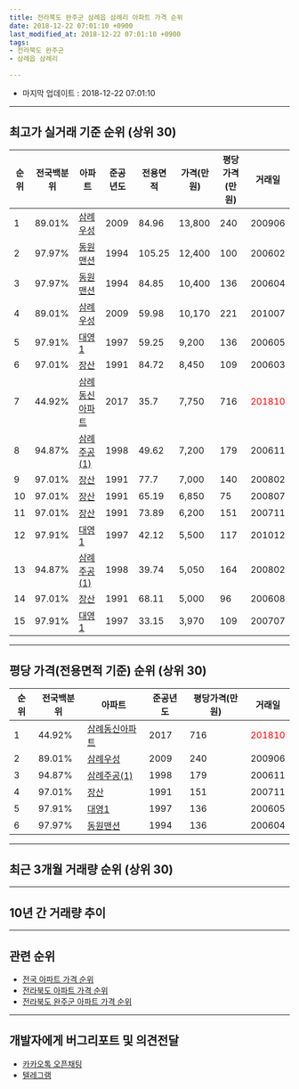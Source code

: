 ```yaml
---
title: 전라북도 완주군 삼례읍 삼례리 아파트 가격 순위
date: 2018-12-22 07:01:10 +0900
last_modified_at: 2018-12-22 07:01:10 +0900
tags:
- 전라북도 완주군
- 삼례읍 삼례리

---
```


* 마지막 업데이트 : 2018-12-22 07:01:10

---

## 최고가 실거래 기준 순위 (상위 30)


|순위|전국백분위|아파트|준공년도|전용면적|가격(만원)|평당가격(만원)|거래일|
|---|---|---|---|---|---|---|---|
|1|89.01%|[삼례우성](https://search.naver.com/search.naver?query=%EC%A0%84%EB%9D%BC%EB%B6%81%EB%8F%84+%EC%99%84%EC%A3%BC%EA%B5%B0+%EC%82%BC%EB%A1%80%EC%9D%8D+%EC%82%BC%EB%A1%80%EB%A6%AC+%EC%82%BC%EB%A1%80%EC%9A%B0%EC%84%B1)|2009|84.96|13,800|240|200906|
|2|97.97%|[동원맨션](https://search.naver.com/search.naver?query=%EC%A0%84%EB%9D%BC%EB%B6%81%EB%8F%84+%EC%99%84%EC%A3%BC%EA%B5%B0+%EC%82%BC%EB%A1%80%EC%9D%8D+%EC%82%BC%EB%A1%80%EB%A6%AC+%EB%8F%99%EC%9B%90%EB%A7%A8%EC%85%98)|1994|105.25|12,400|100|200602|
|3|97.97%|[동원맨션](https://search.naver.com/search.naver?query=%EC%A0%84%EB%9D%BC%EB%B6%81%EB%8F%84+%EC%99%84%EC%A3%BC%EA%B5%B0+%EC%82%BC%EB%A1%80%EC%9D%8D+%EC%82%BC%EB%A1%80%EB%A6%AC+%EB%8F%99%EC%9B%90%EB%A7%A8%EC%85%98)|1994|84.85|10,400|136|200604|
|4|89.01%|[삼례우성](https://search.naver.com/search.naver?query=%EC%A0%84%EB%9D%BC%EB%B6%81%EB%8F%84+%EC%99%84%EC%A3%BC%EA%B5%B0+%EC%82%BC%EB%A1%80%EC%9D%8D+%EC%82%BC%EB%A1%80%EB%A6%AC+%EC%82%BC%EB%A1%80%EC%9A%B0%EC%84%B1)|2009|59.98|10,170|221|201007|
|5|97.91%|[대영1](https://search.naver.com/search.naver?query=%EC%A0%84%EB%9D%BC%EB%B6%81%EB%8F%84+%EC%99%84%EC%A3%BC%EA%B5%B0+%EC%82%BC%EB%A1%80%EC%9D%8D+%EC%82%BC%EB%A1%80%EB%A6%AC+%EB%8C%80%EC%98%811)|1997|59.25|9,200|136|200605|
|6|97.01%|[장산](https://search.naver.com/search.naver?query=%EC%A0%84%EB%9D%BC%EB%B6%81%EB%8F%84+%EC%99%84%EC%A3%BC%EA%B5%B0+%EC%82%BC%EB%A1%80%EC%9D%8D+%EC%82%BC%EB%A1%80%EB%A6%AC+%EC%9E%A5%EC%82%B0)|1991|84.72|8,450|109|200603|
|7|44.92%|[삼례동신아파트](https://search.naver.com/search.naver?query=%EC%A0%84%EB%9D%BC%EB%B6%81%EB%8F%84+%EC%99%84%EC%A3%BC%EA%B5%B0+%EC%82%BC%EB%A1%80%EC%9D%8D+%EC%82%BC%EB%A1%80%EB%A6%AC+%EC%82%BC%EB%A1%80%EB%8F%99%EC%8B%A0%EC%95%84%ED%8C%8C%ED%8A%B8)|2017|35.7|7,750|716|<span style="color:red">201810</span>|
|8|94.87%|[삼례주공(1)](https://search.naver.com/search.naver?query=%EC%A0%84%EB%9D%BC%EB%B6%81%EB%8F%84+%EC%99%84%EC%A3%BC%EA%B5%B0+%EC%82%BC%EB%A1%80%EC%9D%8D+%EC%82%BC%EB%A1%80%EB%A6%AC+%EC%82%BC%EB%A1%80%EC%A3%BC%EA%B3%B5%281%29)|1998|49.62|7,200|179|200611|
|9|97.01%|[장산](https://search.naver.com/search.naver?query=%EC%A0%84%EB%9D%BC%EB%B6%81%EB%8F%84+%EC%99%84%EC%A3%BC%EA%B5%B0+%EC%82%BC%EB%A1%80%EC%9D%8D+%EC%82%BC%EB%A1%80%EB%A6%AC+%EC%9E%A5%EC%82%B0)|1991|77.7|7,000|140|200802|
|10|97.01%|[장산](https://search.naver.com/search.naver?query=%EC%A0%84%EB%9D%BC%EB%B6%81%EB%8F%84+%EC%99%84%EC%A3%BC%EA%B5%B0+%EC%82%BC%EB%A1%80%EC%9D%8D+%EC%82%BC%EB%A1%80%EB%A6%AC+%EC%9E%A5%EC%82%B0)|1991|65.19|6,850|75|200807|
|11|97.01%|[장산](https://search.naver.com/search.naver?query=%EC%A0%84%EB%9D%BC%EB%B6%81%EB%8F%84+%EC%99%84%EC%A3%BC%EA%B5%B0+%EC%82%BC%EB%A1%80%EC%9D%8D+%EC%82%BC%EB%A1%80%EB%A6%AC+%EC%9E%A5%EC%82%B0)|1991|73.89|6,200|151|200711|
|12|97.91%|[대영1](https://search.naver.com/search.naver?query=%EC%A0%84%EB%9D%BC%EB%B6%81%EB%8F%84+%EC%99%84%EC%A3%BC%EA%B5%B0+%EC%82%BC%EB%A1%80%EC%9D%8D+%EC%82%BC%EB%A1%80%EB%A6%AC+%EB%8C%80%EC%98%811)|1997|42.12|5,500|117|201012|
|13|94.87%|[삼례주공(1)](https://search.naver.com/search.naver?query=%EC%A0%84%EB%9D%BC%EB%B6%81%EB%8F%84+%EC%99%84%EC%A3%BC%EA%B5%B0+%EC%82%BC%EB%A1%80%EC%9D%8D+%EC%82%BC%EB%A1%80%EB%A6%AC+%EC%82%BC%EB%A1%80%EC%A3%BC%EA%B3%B5%281%29)|1998|39.74|5,050|164|200802|
|14|97.01%|[장산](https://search.naver.com/search.naver?query=%EC%A0%84%EB%9D%BC%EB%B6%81%EB%8F%84+%EC%99%84%EC%A3%BC%EA%B5%B0+%EC%82%BC%EB%A1%80%EC%9D%8D+%EC%82%BC%EB%A1%80%EB%A6%AC+%EC%9E%A5%EC%82%B0)|1991|68.11|5,000|96|200608|
|15|97.91%|[대영1](https://search.naver.com/search.naver?query=%EC%A0%84%EB%9D%BC%EB%B6%81%EB%8F%84+%EC%99%84%EC%A3%BC%EA%B5%B0+%EC%82%BC%EB%A1%80%EC%9D%8D+%EC%82%BC%EB%A1%80%EB%A6%AC+%EB%8C%80%EC%98%811)|1997|33.15|3,970|109|200707|


---

## 평당 가격(전용면적 기준) 순위 (상위 30)


|순위|전국백분위|아파트|준공년도|평당가격(만원)|거래일|
|---|---|---|---|---|---|
|1|44.92%|[삼례동신아파트](https://search.naver.com/search.naver?query=%EC%A0%84%EB%9D%BC%EB%B6%81%EB%8F%84+%EC%99%84%EC%A3%BC%EA%B5%B0+%EC%82%BC%EB%A1%80%EC%9D%8D+%EC%82%BC%EB%A1%80%EB%A6%AC+%EC%82%BC%EB%A1%80%EB%8F%99%EC%8B%A0%EC%95%84%ED%8C%8C%ED%8A%B8)|2017|716|<span style="color:red">201810</span>|
|2|89.01%|[삼례우성](https://search.naver.com/search.naver?query=%EC%A0%84%EB%9D%BC%EB%B6%81%EB%8F%84+%EC%99%84%EC%A3%BC%EA%B5%B0+%EC%82%BC%EB%A1%80%EC%9D%8D+%EC%82%BC%EB%A1%80%EB%A6%AC+%EC%82%BC%EB%A1%80%EC%9A%B0%EC%84%B1)|2009|240|200906|
|3|94.87%|[삼례주공(1)](https://search.naver.com/search.naver?query=%EC%A0%84%EB%9D%BC%EB%B6%81%EB%8F%84+%EC%99%84%EC%A3%BC%EA%B5%B0+%EC%82%BC%EB%A1%80%EC%9D%8D+%EC%82%BC%EB%A1%80%EB%A6%AC+%EC%82%BC%EB%A1%80%EC%A3%BC%EA%B3%B5%281%29)|1998|179|200611|
|4|97.01%|[장산](https://search.naver.com/search.naver?query=%EC%A0%84%EB%9D%BC%EB%B6%81%EB%8F%84+%EC%99%84%EC%A3%BC%EA%B5%B0+%EC%82%BC%EB%A1%80%EC%9D%8D+%EC%82%BC%EB%A1%80%EB%A6%AC+%EC%9E%A5%EC%82%B0)|1991|151|200711|
|5|97.91%|[대영1](https://search.naver.com/search.naver?query=%EC%A0%84%EB%9D%BC%EB%B6%81%EB%8F%84+%EC%99%84%EC%A3%BC%EA%B5%B0+%EC%82%BC%EB%A1%80%EC%9D%8D+%EC%82%BC%EB%A1%80%EB%A6%AC+%EB%8C%80%EC%98%811)|1997|136|200605|
|6|97.97%|[동원맨션](https://search.naver.com/search.naver?query=%EC%A0%84%EB%9D%BC%EB%B6%81%EB%8F%84+%EC%99%84%EC%A3%BC%EA%B5%B0+%EC%82%BC%EB%A1%80%EC%9D%8D+%EC%82%BC%EB%A1%80%EB%A6%AC+%EB%8F%99%EC%9B%90%EB%A7%A8%EC%85%98)|1994|136|200604|


---

## 최근 3개월 거래량 순위 (상위 30)


<div style="width:100%;">
    <canvas id="deal_count_ranking" height="250"></canvas>
</div>


<script>
new Chart(document.getElementById("deal_count_ranking"), {
    type: 'horizontalBar',
    data: {
        labels: ['대영1', '동원맨션', '삼례주공(1)', '장산', '삼례동신아파트'],
        datasets: [{
            label: '실거래 수',
            data: [3, 2, 2, 1, 1],
            borderColor: "rgba(255, 0, 128, 1)",
            backgroundColor: "rgba(255, 0, 128, 0.5)",
            fill: false,
        }]
    },
    options: {
        responsive: true,
        title: {
            display: true,
            text: '최근 3개월 거래량 순위'
        },
        tooltips: {
            mode: 'index',
            intersect: false,
            callbacks: {
                title: function(tooltipItems, data) {
                    return "실거래 수:";
                },
                label: function(tooltipItem, data) {
                    return data.labels[tooltipItem.index] + ": " + tooltipItem.xLabel;
                }
            }
        },
        hover: {
            mode: 'nearest',
            intersect: true
        },
        scales: {
            xAxes: [{
                display: true,
                scaleLabel: {
                    display: true,
                    labelString: '실거래 수'
                },
                ticks: {
                    suggestedMin: 0,
                }
            }],
            yAxes: [{
                display: true,
                ticks: {
                    autoSkip: false,
                    callback: function(value, index, values) {
                        if (value.length > 15)
                            return value.substr(0, 13) + "...";
                        else
                            return value;
                    }
                },
                scaleLabel: {
                    display: false,
                }
            }]
        }
    }
});

</script>


---

## 10년 간 거래량 추이


<div style="width:100%;">
    <canvas id="deal_progress" height="250"></canvas>
</div>

<script>
new Chart(document.getElementById("deal_progress"), {
    type: 'line',
    data: {
        labels: ['200812','200901','200902','200903','200904','200905','200906','200907','200908','200909','200910','200911','200912','201001','201002','201003','201004','201005','201006','201007','201008','201009','201010','201011','201012','201101','201102','201103','201104','201105','201106','201107','201108','201109','201110','201111','201112','201201','201202','201203','201204','201205','201206','201207','201208','201209','201210','201211','201212','201301','201302','201303','201304','201305','201306','201307','201308','201309','201310','201311','201312','201401','201402','201403','201404','201405','201406','201407','201408','201409','201410','201411','201412','201501','201502','201503','201504','201505','201506','201507','201508','201509','201510','201511','201512','201601','201602','201603','201604','201605','201606','201607','201608','201609','201610','201611','201612','201701','201702','201703','201704','201705','201706','201707','201708','201709','201710','201711','201712','201801','201802','201803','201804','201805','201806','201807','201808','201809','201810','201811','201812'],
        datasets: [{
            label: '실거래 수',
            pointRadius: 1,
            data: [2, 5, 12, 15, 6, 9, 6, 13, 8, 11, 6, 9, 9, 18, 17, 20, 8, 10, 13, 8, 7, 4, 13, 14, 9, 14, 16, 26, 14, 13, 12, 11, 12, 10, 9, 7, 6, 8, 7, 13, 7, 10, 10, 4, 6, 9, 1, 6, 8, 9, 7, 8, 10, 9, 10, 2, 4, 3, 6, 10, 5, 8, 9, 6, 2, 8, 5, 6, 4, 6, 10, 6, 7, 7, 10, 6, 8, 4, 7, 10, 5, 4, 3, 4, 2, 3, 6, 12, 8, 6, 3, 13, 3, 6, 6, 2, 6, 1, 8, 7, 5, 8, 3, 5, 3, 5, 5, 10, 7, 8, 6, 9, 6, 4, 3, 5, 7, 0, 4, 4, 1],
            borderColor: "rgba(255, 201, 14, 1)",
            backgroundColor: "rgba(255, 201, 14, 0.5)",
            fill: true,
        }]
    },
    options: {
        responsive: true,
        title: {
            display: true,
            text: '10년간 거래량 추이'
        },
        tooltips: {
            mode: 'index',
            intersect: false,
        },
        hover: {
            mode: 'nearest',
            intersect: true
        },
        scales: {
            xAxes: [{
                display: true,
                scaleLabel: {
                    display: true,
                    labelString: '년/월'
                }
            }],
            yAxes: [{
                display: true,
                ticks: {
                    suggestedMin: 0,
                },
                scaleLabel: {
                    display: true,
                    labelString: '실거래 수'
                }
            }]
        }
    }
});

</script>


---

## 관련 순위

- [전국 아파트 가격 순위](https://inasie.github.io/apt-ranking/전국)
- [전라북도 아파트 가격 순위](https://inasie.github.io/apt-ranking/전라북도)
- [전라북도 완주군 아파트 가격 순위](https://inasie.github.io/apt-ranking/전라북도-완주군)


---

## 개발자에게 버그리포트 및 의견전달

- [카카오톡 오픈채팅](https://open.kakao.com/o/gLJUAP4)
- [텔레그램](https://t.me/inasie)

